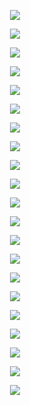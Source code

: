 <p align="center"> <img src= 'all_figs/Hyperplanes DGN, Run = 1, Epoch = 0000, Step = 00.png' /> </p>
<p align="center"> <img src= 'all_figs/Hyperplanes DGN, Run = 1, Epoch = 0001, Step = 04.png' /> </p>
<p align="center"> <img src= 'all_figs/Hyperplanes DGN, Run = 1, Epoch = 0001, Step = 08.png' /> </p>
<p align="center"> <img src= 'all_figs/Hyperplanes DGN, Run = 1, Epoch = 0001, Step = 12.png' /> </p>
<p align="center"> <img src= 'all_figs/Hyperplanes DGN, Run = 1, Epoch = 0001, Step = 16.png' /> </p>
<p align="center"> <img src= 'all_figs/Hyperplanes DGN, Run = 1, Epoch = 0002, Step = 04.png' /> </p>
<p align="center"> <img src= 'all_figs/Hyperplanes DGN, Run = 1, Epoch = 0002, Step = 08.png' /> </p>
<p align="center"> <img src= 'all_figs/Hyperplanes DGN, Run = 1, Epoch = 0002, Step = 12.png' /> </p>
<p align="center"> <img src= 'all_figs/Hyperplanes DGN, Run = 1, Epoch = 0002, Step = 16.png' /> </p>
<p align="center"> <img src= 'all_figs/Hyperplanes DGN, Run = 1, Epoch = 0003, Step = 16.png' /> </p>
<p align="center"> <img src= 'all_figs/Hyperplanes DGN, Run = 1, Epoch = 0004, Step = 16.png' /> </p>
<p align="center"> <img src= 'all_figs/Hyperplanes DGN, Run = 1, Epoch = 0005, Step = 16.png' /> </p>
<p align="center"> <img src= 'all_figs/Hyperplanes DGN, Run = 1, Epoch = 0006, Step = 16.png' /> </p>
<p align="center"> <img src= 'all_figs/Hyperplanes DGN, Run = 1, Epoch = 0007, Step = 16.png' /> </p>
<p align="center"> <img src= 'all_figs/Hyperplanes DGN, Run = 1, Epoch = 0008, Step = 16.png' /> </p>
<p align="center"> <img src= 'all_figs/Hyperplanes DGN, Run = 1, Epoch = 0009, Step = 16.png' /> </p>
<p align="center"> <img src= 'all_figs/Hyperplanes DGN, Run = 1, Epoch = 0010, Step = 16.png' /> </p>
<p align="center"> <img src= 'all_figs/Hyperplanes DGN, Run = 1, Epoch = 0020, Step = 16.png' /> </p>
<p align="center"> <img src= 'all_figs/Hyperplanes DGN, Run = 1, Epoch = 0030, Step = 16.png' /> </p>
<p align="center"> <img src= 'all_figs/Hyperplanes DGN, Run = 1, Epoch = 0040, Step = 16.png' /> </p>
<p align="center"> <img src= 'all_figs/Hyperplanes DGN, Run = 1, Epoch = 0050, Step = 16.png' /> </p>

